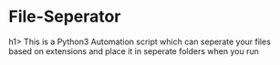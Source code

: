 <h1>File-Seperator</h1>h1>
This is a Python3 Automation script which can seperate your files based on extensions and place it in seperate folders when you run
